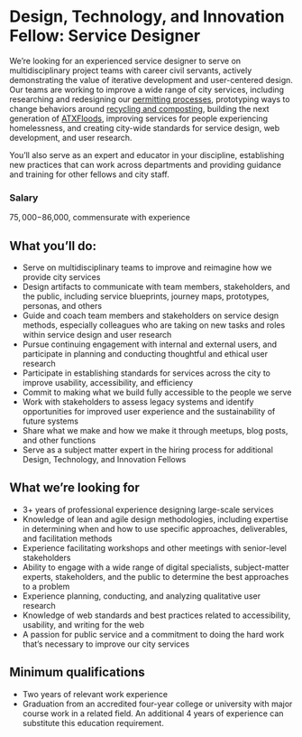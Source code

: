# Design, Technology, and Innovation Fellow: Service Designer

We’re looking for an experienced service designer to serve on multidisciplinary project teams with career civil servants, actively demonstrating the value of iterative development and user-centered design. Our teams are working to improve a wide range of city services, including researching and redesigning our [permitting processes](http://www.austintexas.gov/department/development-services), prototyping ways to change behaviors around [recycling and composting](http://www.austintexas.gov/department/austin-resource-recovery), building the next generation of [ATXFloods](https://www.atxfloods.com/), improving services for people experiencing homelessness, and creating city-wide standards for service design, web development, and user research.

You’ll also serve as an expert and educator in your discipline, establishing new practices that can work across departments and providing guidance and training for other fellows and city staff.

### Salary

$75,000-$86,000, commensurate with experience

## What you’ll do:
-   Serve on multidisciplinary teams to improve and reimagine how we provide city services    
-   Design artifacts to communicate with team members, stakeholders, and the public, including service blueprints, journey maps, prototypes, personas, and others    
-   Guide and coach team members and stakeholders on service design methods, especially colleagues who are taking on new tasks and roles within service design and user research    
-   Pursue continuing engagement with internal and external users, and participate in planning and conducting thoughtful and ethical user research    
-   Participate in establishing standards for services across the city to improve usability, accessibility, and efficiency    
-   Commit to making what we build fully accessible to the people we serve    
-   Work with stakeholders to assess legacy systems and identify opportunities for improved user experience and the sustainability of future systems    
-   Share what we make and how we make it through meetups, blog posts, and other functions    
-   Serve as a subject matter expert in the hiring process for additional Design, Technology, and Innovation Fellows
    
## What we’re looking for
-   3+ years of professional experience designing large-scale services    
-   Knowledge of lean and agile design methodologies, including expertise in determining when and how to use specific approaches, deliverables, and facilitation methods    
-   Experience facilitating workshops and other meetings with senior-level stakeholders    
-   Ability to engage with a wide range of digital specialists, subject-matter experts, stakeholders, and the public to determine the best approaches to a problem    
-   Experience planning, conducting, and analyzing qualitative user research    
-   Knowledge of web standards and best practices related to accessibility, usability, and writing for the web    
-   A passion for public service and a commitment to doing the hard work that’s necessary to improve our city services
    
## Minimum qualifications
-   Two years of relevant work experience    
-   Graduation from an accredited four-year college or university with major course work in a related field. An additional 4 years of experience can substitute this education requirement.
